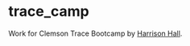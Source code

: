 # trace_camp
Work for Clemson Trace Bootcamp by [Harrison Hall](https://www.harrisonchristianhall.com). 
